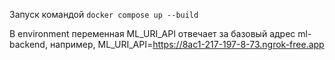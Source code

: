 Запуск командой `docker compose up --build`

В environment переменная ML_URI_API отвечает за базовый адрес ml-backend, например, ML_URI_API=https://8ac1-217-197-8-73.ngrok-free.app
